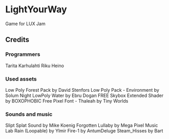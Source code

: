 # LightYourWay
 Game for LUX Jam
 
 ## Credits
 ### Programmers
 Tarita Karhulahti
 Riku Heino
 
 ### Used assets
 Low Poly Forest Pack by David Stenfors
 Low Poly Pack - Environment by Solum Night
 LowPoly Water by Ebru Dogan
 FREE Skybox Extended Shader by BOXOPHOBIC
 Free Pixel Font - Thaleah by Tiny Worlds
 
 ### Sounds and music
 Slipt Splat Sound by Mike Koenig
 Forgotten Lullaby by Mega Pixel Music Lab
 Rain (Loopable) by Ylmir
 Fire-1 by AntumDeluge
 Steam_Hisses by Bart
